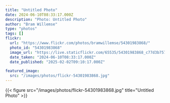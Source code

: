 ```yaml
---
title: "Untitled Photo"
date: 2024-06-10T08:33:17.000Z
description: "Photo: Untitled Photo"
author: "Bram Willemse"
type: "photos"
tags: []
flickr:
  url: "https://www.flickr.com/photos/bramwillemse/54301983868/"
  photo_id: "54301983868"
  image_url: "https://live.staticflickr.com/65535/54301983868_c77d3b7578_h.jpg"
  date_taken: "2024-06-10T08:33:17.000Z"
  date_published: "2025-02-02T09:10:17.000Z"

featured_image:
  src: "/images/photos/flickr-54301983868.jpg"
---
```


{{< figure src="/images/photos/flickr-54301983868.jpg" title="Untitled Photo" >}}

